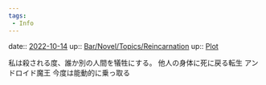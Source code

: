 ```yaml
---
tags:
 - Info
---
```


date:: [2022-10-14](Daily_Note/2022-10-14.md)
up:: [Bar/Novel/Topics/Reincarnation](Bar/Novel/Topics/Reincarnation.md)
up:: [Plot](Bar/Novel/Chaos/Plot.md)

私は殺される度、誰か別の人間を犠牲にする。
他人の身体に死に戻る転生
アンドロイド魔王
今度は能動的に乗っ取る